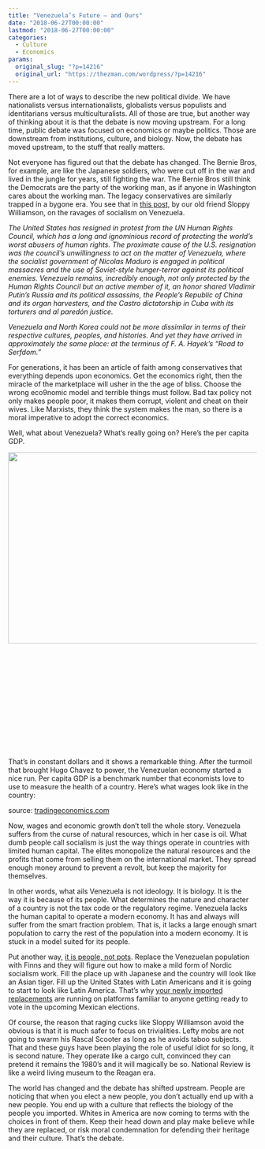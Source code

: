 ```yaml
---
title: "Venezuela’s Future — and Ours"
date: "2018-06-27T00:00:00"
lastmod: "2018-06-27T00:00:00"
categories:
  - Culture
  - Economics
params:
  original_slug: "?p=14216"
  original_url: "https://thezman.com/wordpress/?p=14216"
---
```


There are a lot of ways to describe the new political divide. We have
nationalists versus internationalists, globalists versus populists and
identitarians versus multiculturalists. All of those are true, but
another way of thinking about it is that the debate is now moving
upstream. For a long time, public debate was focused on economics or
maybe politics. Those are downstream from institutions, culture, and
biology. Now, the debate has moved upstream, to the stuff that really
matters.

Not everyone has figured out that the debate has changed. The Bernie
Bros, for example, are like the Japanese soldiers, who were cut off in
the war and lived in the jungle for years, still fighting the war. The
Bernie Bros still think the Democrats are the party of the working man,
as if anyone in Washington cares about the working man. The legacy
conservatives are similarly trapped in a bygone era. You see that in
[this
post,](https://www.nationalreview.com/2018/06/venezuela-economic-collapse-socialism-always-fails/)
by our old friend Sloppy Williamson, on the ravages of socialism on
Venezuela.

*The United States has resigned in protest from the UN Human Rights
Council, which has a long and ignominious record of protecting the
world’s worst abusers of human rights. The proximate cause of the U.S.
resignation was the council’s unwillingness to act on the matter of
Venezuela, where the socialist government of Nicolas Maduro is engaged
in political massacres and the use of Soviet-style hunger-terror against
its political enemies. Venezuela remains, incredibly enough, not only
protected by the Human Rights Council but an active member of it, an
honor shared Vladimir Putin’s Russia and its political assassins, the
People’s Republic of China and its organ harvesters, and the Castro
dictatorship in Cuba with its torturers and al paredón justice.*

*Venezuela and North Korea could not be more dissimilar in terms of
their respective cultures, peoples, and histories. And yet they have
arrived in approximately the same place: at the terminus of F. A.
Hayek’s “Road to Serfdom.”*

For generations, it has been an article of faith among conservatives
that everything depends upon economics. Get the economics right, then
the miracle of the marketplace will usher in the the age of bliss.
Choose the wrong eco9nomic model and terrible things must follow. Bad
tax policy not only makes people poor, it makes them corrupt, violent
and cheat on their wives. Like Marxists, they think the system makes the
man, so there is a moral imperative to adopt the correct economics.

Well, what about Venezuela? What’s really going on? Here’s the per
capita GDP.

[<img
src="http://thezman.com/wordpress/wp-content/uploads/2018/06/GDP.png"
class="alignleft size-full wp-image-14219" decoding="async"
sizes="(max-width: 632px) 100vw, 632px"
srcset="https://thezman.com/wordpress/wp-content/uploads/2018/06/GDP.png 632w, https://thezman.com/wordpress/wp-content/uploads/2018/06/GDP-300x184.png 300w, https://thezman.com/wordpress/wp-content/uploads/2018/06/GDP-489x300.png 489w"
width="632" height="388" />](http://thezman.com/wordpress/wp-content/uploads/2018/06/GDP.png)

 

 

 

 

 

 

 

That’s in constant dollars and it shows a remarkable thing. After the
turmoil that brought Hugo Chavez to power, the Venezuelan economy
started a nice run. Per capita GDP is a benchmark number that economists
love to use to measure the health of a country. Here’s what wages look
like in the country:

  
source:
[tradingeconomics.com](https://tradingeconomics.com/venezuela/wages)

Now, wages and economic growth don’t tell the whole story. Venezuela
suffers from the curse of natural resources, which in her case is oil.
What dumb people call socialism is just the way things operate in
countries with limited human capital. The elites monopolize the natural
resources and the profits that come from selling them on the
international market. They spread enough money around to prevent a
revolt, but keep the majority for themselves.

In other words, what ails Venezuela is not ideology. It is biology. It
is the way it is because of its people. What determines the nature and
character of a country is not the tax code or the regulatory regime.
Venezuela lacks the human capital to operate a modern economy. It has
and always will suffer from the smart fraction problem. That is, it
lacks a large enough smart population to carry the rest of the
population into a modern economy. It is stuck in a model suited for its
people.

Put another way, <a
href="http://blogs.discovermagazine.com/gnxp/2010/10/volkerwanderung-back-with-a-vengeance/#.WzN2v4ClyUk"
rel="noopener" target="_blank">it is people, not pots</a>. Replace the
Venezuelan population with Finns and they will figure out how to make a
mild form of Nordic socialism work. Fill the place up with Japanese and
the country will look like an Asian tiger. Fill up the United States
with Latin Americans and it is going to start to look like Latin
America. That’s why <a
href="https://www.cnn.com/2018/06/26/politics/alexandria-ocasio-cortez-joe-crowley-new-york-14-primary/index.html"
rel="noopener" target="_blank">your newly imported replacements</a> are
running on platforms familiar to anyone getting ready to vote in the
upcoming Mexican elections.

Of course, the reason that raging cucks like Sloppy Williamson avoid the
obvious is that it is much safer to focus on trivialities. Lefty mobs
are not going to swarm his Rascal Scooter as long as he avoids taboo
subjects. That and these guys have been playing the role of useful idiot
for so long, it is second nature. They operate like a cargo cult,
convinced they can pretend it remains the 1980’s and it will magically
be so. National Review is like a weird living museum to the Reagan era.

The world has changed and the debate has shifted upstream. People are
noticing that when you elect a new people, you don’t actually end up
with a new people. You end up with a culture that reflects the biology
of the people you imported. Whites in America are now coming to terms
with the choices in front of them. Keep their head down and play make
believe while they are replaced, or risk moral condemnation for
defending their heritage and their culture. That’s the debate.
